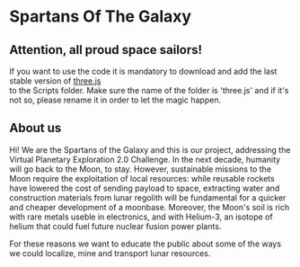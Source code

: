 # Spartans Of The Galaxy

## Attention, all proud space sailors!
If you want to use the code it is mandatory to download and add the last stable version of [three.js](https://github.com/mrdoob/three.js/archive/master.zip)<br/> 
to the Scripts folder. Make sure the name of the folder is 'three.js' and if it's not so, please rename it in order to let the magic happen. <br/>

## About us
Hi! We are the Spartans of the Galaxy and this is our project, addressing the Virtual Planetary Exploration 2.0 Challenge. In the next decade, humanity will go back to the Moon, to stay. However, sustainable missions to the Moon require the exploitation of local resources: while reusable rockets have lowered the cost of sending payload to space, extracting water and construction materials from lunar regolith will be fundamental for a quicker and cheaper development of a moonbase. Moreover, the Moon's soil is rich with rare metals useble in electronics, and with Helium-3, an isotope of helium that could fuel future nuclear fusion power plants.<br/>

For these reasons we want to educate the public about some of the ways we could localize, mine and transport lunar resources.
